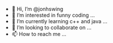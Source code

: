 - 👋 Hi, I’m @jonhswing
- 👀 I’m interested in funny coding ...
- 🌱 I’m currently learning c++ and java ...
- 💞️ I’m looking to collaborate on ...
- 📫 How to reach me ...

<!---
jonhswing/jonhswing is a ✨ special ✨ repository because its `README.md` (this file) appears on your GitHub profile.
You can click the Preview link to take a look at your changes.
--->
